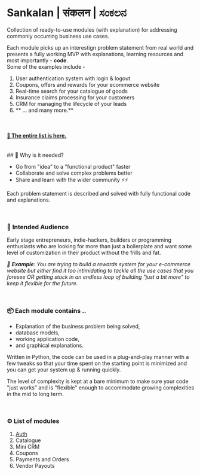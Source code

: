 # Sankalan | संकलन | ಸಂಕಲನ 
Collection of ready-to-use modules (with explanation) for addressing commonly occurring business use cases.

Each module picks up an interestign problem statement from real world and presents a fully working MVP with explanations, learning resources and most importantly - **code**.
</br>
Some of the examples include -
1. User authentication system with login & logout
2. Coupons, offers and rewards for your ecommerce website
3. Real-time search for your catalogue of goods
4. Insurance claims processing for your customers
5. CRM for managing the lifecycle of your leads
6. ** ... and many more.**

</br>

#### [📝 The entire list is here.](https://github.com/utsavtiwary04/sankalan/blob/83cd0eafd15eebb8ce339c920d61f5a4910b1b2c/README.md#%EF%B8%8F-moduleshttp:// "The entire list is here.")

</br>
## 🚨 Why is it needed?

- Go from "idea" to a "functional product" faster
- Collaborate and solve complex problems better
- Share and learn with the wider community ⚡️⚡️

Each problem statement is described and solved with fully functional code and explanations.

</br>

###  👥 **Intended Audience**
Early stage entrepreneurs, indie-hackers, builders or programming enthusiasts who are looking for more than just a boilerplate and want some level of customization in their product without the frills and fat.

*📒 **Example**: You are trying to build a rewards system for your e-commerce website but either find it too intimidating to tackle all the use cases that you foresee OR getting stuck in an endless loop of building "just a bit more" to keep it flexible for the future.*

</br>

### 📦 **Each module contains ..**
- Explanation of the business problem being solved, 
- database models,
- working application code,
- and graphical explanations.

Written in Python, the code can be used in a plug-and-play manner with a few tweaks so that your time spent on the starting point is minimized and you can get your system up & running quickly.

The level of complexity is kept at a bare minimum to make sure your code "just works" and is "flexible" enough to accommodate growing complexities in the mid to long term.

</br>

### ⚙️ List of modules
1. [Auth](http://google.com "Auth")
2. Catalogue
3. Mini CRM
4. Coupons
5. Payments and Orders
6. Vendor Payouts
